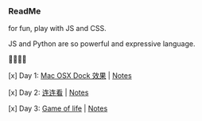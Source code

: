 ### ReadMe

for fun, play with JS and CSS.

JS and Python are so powerful and expressive language.

💪💪💪💪



[x] Day 1: [Mac OSX Dock 效果](https://krisyu.github.io/21DaysofFunwithJS/day1/macdock.html) 	|	 [Notes](https://krisyu.github.io/21DaysofFunwithJS/day1/macdocknotes)

[x] Day 2: [连连看](https://krisyu.github.io/21DaysofFunwithJS/day2/llk.html) 	|	 [Notes](https://krisyu.github.io/21DaysofFunwithJS/day2/llknotes)

[x] Day 3: [Game of life](https://krisyu.github.io/21DaysofFunwithJS/day3/gameoflife.html) 	|	 [Notes](https://github.com/KrisYu/LeetCode-CLRS-Python/blob/master/289._game_of_life.md)

